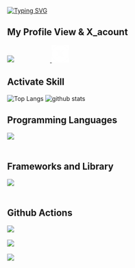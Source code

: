 [![Typing SVG](https://readme-typing-svg.demolab.com?font=Fira+Sanss&weight=600&size=26&pause=1000&color=1FE66BE8&center=true&width=500&lines=Welcome+to+My+github+Repository)](https://git.io/typing-svg)

## My Profile View & X_acount
  ![](https://komarev.com/ghpvc/?username=your-github-J-saka0812)　　　　　　<a href="https://x.com/@JS_chartier">
  <img src="https://github.com/J-saka0812/J-saka0812/blob/main/x-social-media-white-round-icon.png?raw=true" alt="X" width="40" />
</a>

## Activate Skill
<div align="left"> 
  <img alt="Top Langs" height="170px" src="https://github-readme-stats.vercel.app/api?username=J-saka0812&theme=vue-dark&layout=compact" />
  <img alt="github stats" height="170px" src="https://github-readme-stats.vercel.app/api/top-langs/?username=J-saka0812&theme=vue-dark&layout=compact" />
</div>

## Programming Languages

<img src="https://skillicons.dev/icons?i=html,css,js,java" /> <br /><br />

## Frameworks and Library

<img src="https://skillicons.dev/icons?i=react,nodejs,vscode,aws" /> <br /><br />


## Github Actions
![](http://github-profile-summary-cards.vercel.app/api/cards/profile-details?username=J-saka0812&theme=blueberry)


![](http://github-profile-summary-cards.vercel.app/api/cards/stats?username=J-saka0812&theme=blueberry)

![](http://github-profile-summary-cards.vercel.app/api/cards/productive-time?username=J-saka0812&theme=blueberry&utcOffset=8)
